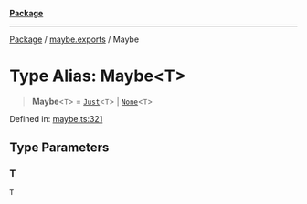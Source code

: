 [**Package**](../../README.md)

***

[Package](../../modules.md) / [maybe.exports](../README.md) / Maybe

# Type Alias: Maybe\<T\>

> **Maybe**\<`T`\> = [`Just`](../-internal-/classes/Just.md)\<`T`\> \| [`None`](../-internal-/classes/None.md)\<`T`\>

Defined in: [maybe.ts:321](https://github.com/AlexXanderGrib/monads-io/blob/88cc2f22cfbd8717d7e52da6913dd270216344b1/src/maybe.ts#L321)

## Type Parameters

### T

`T`
